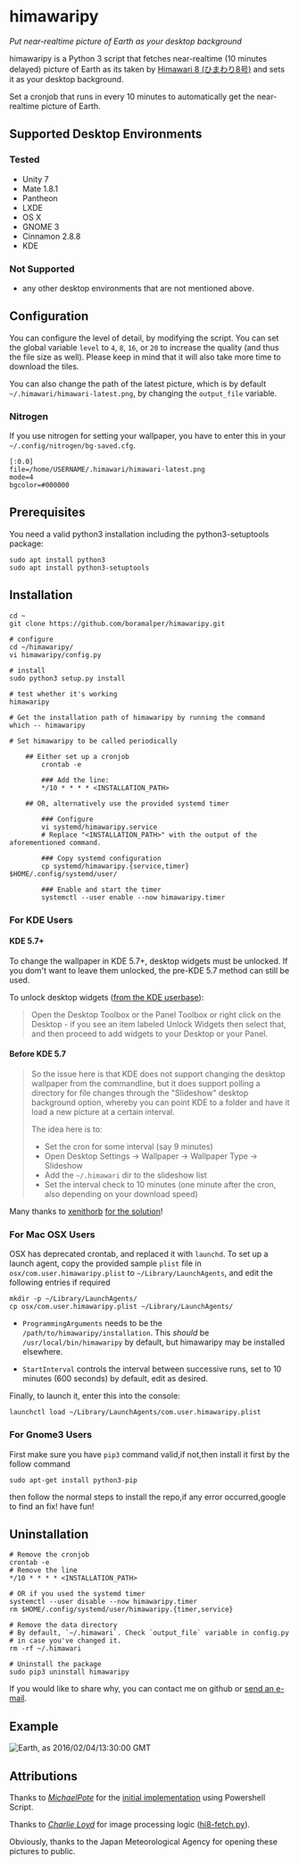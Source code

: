 # himawaripy
*Put near-realtime picture of Earth as your desktop background*

himawaripy is a Python 3 script that fetches near-realtime (10 minutes delayed)
picture of Earth as its taken by
[Himawari 8 (ひまわり8号)](https://en.wikipedia.org/wiki/Himawari_8) and sets it
as your desktop background.

Set a cronjob that runs in every 10 minutes to automatically get the
near-realtime picture of Earth.

## Supported Desktop Environments
### Tested
* Unity 7
* Mate 1.8.1
* Pantheon
* LXDE
* OS X
* GNOME 3
* Cinnamon 2.8.8
* KDE

### Not Supported
* any other desktop environments that are not mentioned above.

## Configuration
You can configure the level of detail, by modifying the script. You can set the
global variable `level` to `4`, `8`, `16`, or `20` to increase the quality (and
thus the file size as well). Please keep in mind that it will also take more
time to download the tiles.

You can also change the path of the latest picture, which is by default
`~/.himawari/himawari-latest.png`, by changing the `output_file` variable.

### Nitrogen
If you use nitrogen for setting your wallpaper, you have to enter this in your
`~/.config/nitrogen/bg-saved.cfg`.

    [:0.0]
    file=/home/USERNAME/.himawari/himawari-latest.png
    mode=4
    bgcolor=#000000

## Prerequisites

You need a valid python3 installation including the python3-setuptools package:

    sudo apt install python3
    sudo apt install python3-setuptools 
    
## Installation

    cd ~
    git clone https://github.com/boramalper/himawaripy.git

    # configure
    cd ~/himawaripy/
    vi himawaripy/config.py

    # install
    sudo python3 setup.py install

    # test whether it's working
    himawaripy

    # Get the installation path of himawaripy by running the command
    which -- himawaripy

    # Set himawaripy to be called periodically

        ## Either set up a cronjob
            crontab -e

            ### Add the line:
            */10 * * * * <INSTALLATION_PATH>

        ## OR, alternatively use the provided systemd timer

            ### Configure
            vi systemd/himawaripy.service
            # Replace "<INSTALLATION_PATH>" with the output of the aforementioned command.

            ### Copy systemd configuration
            cp systemd/himawaripy.{service,timer} $HOME/.config/systemd/user/

            ### Enable and start the timer
            systemctl --user enable --now himawaripy.timer

### For KDE Users
#### KDE 5.7+
To change the wallpaper in KDE 5.7+, desktop widgets must be unlocked. If you dom't want to leave them unlocked, the pre-KDE 5.7 method can still be used.

To unlock desktop widgets ([from the KDE userbase](https://userbase.kde.org/Plasma#Widgets)):
> Open the Desktop Toolbox or the Panel Toolbox or right click on the Desktop - if you see an item labeled Unlock Widgets then select that, and then proceed to add widgets to your Desktop or your Panel. 

#### Before KDE 5.7
> So the issue here is that KDE does not support changing the desktop wallpaper
> from the commandline, but it does support polling a directory for file changes
> through the "Slideshow" desktop background option, whereby you can point KDE
> to a folder and have it load a new picture at a certain interval.
>
> The idea here is to:
>
> * Set the cron for some interval (say 9 minutes)
> * Open Desktop Settings -> Wallpaper -> Wallpaper Type -> Slideshow
> * Add the `~/.himawari` dir to the slideshow list
> * Set the interval check to 10 minutes (one minute after the cron, also
>   depending on your download speed)

Many thanks to [xenithorb](https://github.com/xenithorb) [for the solution](https://github.com/xenithorb/himawaripy/commit/01d7c681ae7ce47f639672733d0f734574662833)!


### For Mac OSX Users

OSX has deprecated crontab, and replaced it with `launchd`. To set up a launch agent, copy the provided sample `plist` file in `osx/com.user.himawaripy.plist` to `~/Library/LaunchAgents`, and edit the following entries if required

    mkdir -p ~/Library/LaunchAgents/
    cp osx/com.user.himawaripy.plist ~/Library/LaunchAgents/

* `ProgrammingArguments` needs to be the `/path/to/himawaripy/installation`. This *should* be `/usr/local/bin/himawaripy` by default, but himawaripy may be installed elsewhere.

* `StartInterval` controls the interval between successive runs, set to 10 minutes (600 seconds) by default, edit as desired.

Finally, to launch it, enter this into the console:

    launchctl load ~/Library/LaunchAgents/com.user.himawaripy.plist
    
### For Gnome3 Users

First make sure you have `pip3` command valid,if not,then install it first by the follow command 
```
sudo apt-get install python3-pip
``` 
then follow the normal steps to install the repo,if any error occurred,google to find an fix! have fun!

## Uninstallation
    # Remove the cronjob
    crontab -e
    # Remove the line
    */10 * * * * <INSTALLATION_PATH>

    # OR if you used the systemd timer
    systemctl --user disable --now himawaripy.timer
    rm $HOME/.config/systemd/user/himawaripy.{timer,service}

    # Remove the data directory
    # By default, `~/.himawari`. Check `output_file` variable in config.py
    # in case you've changed it.
    rm -rf ~/.himawari

    # Uninstall the package
    sudo pip3 uninstall himawaripy

If you would like to share why, you can contact me on github or
[send an e-mail](mailto:bora@boramalper.org).

## Example
![Earth, as 2016/02/04/13:30:00 GMT](http://i.imgur.com/4XA6WaM.jpg)

## Attributions
Thanks to *[MichaelPote](https://github.com/MichaelPote)* for the [initial
implementation](https://gist.github.com/MichaelPote/92fa6e65eacf26219022) using
Powershell Script.

Thanks to *[Charlie Loyd](https://github.com/celoyd)* for image processing logic
([hi8-fetch.py](https://gist.github.com/celoyd/39c53f824daef7d363db)).

Obviously, thanks to the Japan Meteorological Agency for opening these pictures
to public.
